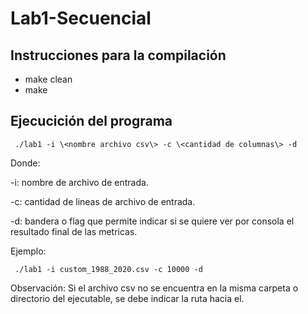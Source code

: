 # Lab1-Secuencial

## Instrucciones para la compilación

* make clean
* make

## Ejecucición del programa

```
 ./lab1 -i \<nombre archivo csv\> -c \<cantidad de columnas\> -d
```

Donde:

-i: nombre de archivo de entrada.

-c: cantidad de lineas de archivo de entrada.

-d: bandera o flag que permite indicar si se quiere ver por consola el resultado final de las metricas.

Ejemplo:

```
 ./lab1 -i custom_1988_2020.csv -c 10000 -d 
 ```

 Observación: Si el archivo csv no se encuentra en la misma carpeta o directorio del ejecutable, se debe indicar la ruta hacia el. 
